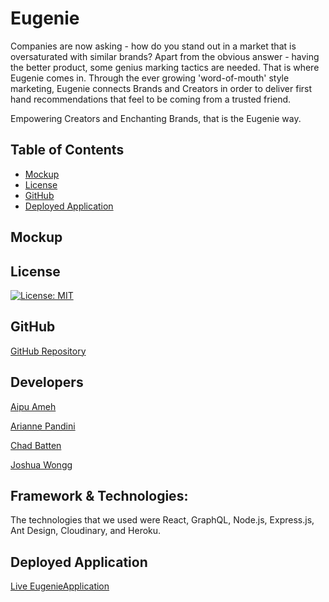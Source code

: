 # Eugenie

Companies are now asking - how do you stand out in a market that is oversaturated with similar brands? Apart from the obvious answer - having the better product, some genius marking tactics are needed. That is where Eugenie comes in. Through the ever growing 'word-of-mouth' style marketing, Eugenie connects Brands and Creators in order to deliver first hand recommendations that feel to be coming from a trusted friend. 

Empowering Creators and Enchanting Brands, that is the Eugenie way. 

## Table of Contents
- [Mockup](#mockup)
- [License](#license)
- [GitHub](#github)
- [Deployed Application](#deployed)

## Mockup

## License

[![License: MIT](https://img.shields.io/badge/License-MIT-yellow.svg)](https://opensource.org/licenses/MIT)

## GitHub
[GitHub Repository](https://github.com/obelisk477/eugenie)

## Developers

[Aipu Ameh](https://github.com/AipuAmeh)

[Arianne Pandini](https://github.com/aripandini)

[Chad Batten](https://github.com/obelisk477)

[Joshua Wongg](https://github.com/joshuawongg)


## Framework & Technologies: 

The technologies that we used were React, GraphQL, Node.js, Express.js, Ant Design, Cloudinary, and Heroku.  

## Deployed Application

[Live EugenieApplication](https://pregnant-genie-619af0388864.herokuapp.com/)
